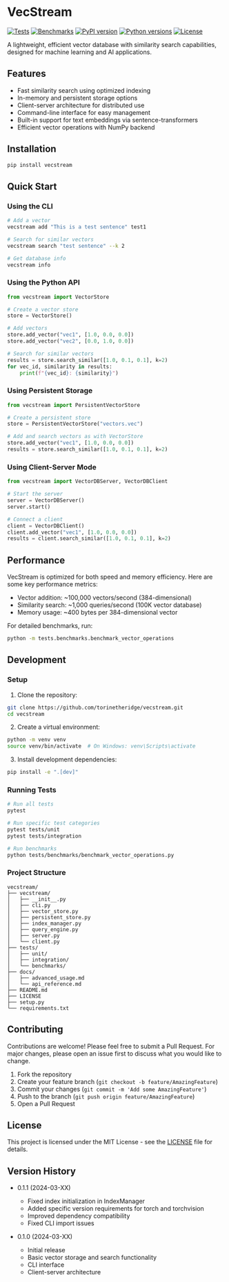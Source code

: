 # VecStream

[![Tests](https://github.com/torinriley/VecStream/actions/workflows/tests.yml/badge.svg)](https://github.com/torinriley/VecStream/actions/workflows/tests.yml)
[![Benchmarks](https://github.com/torinriley/VecStream/actions/workflows/benchmarks.yml/badge.svg)](https://github.com/torinriley/VecStream/actions/workflows/benchmarks.yml)
[![PyPI version](https://badge.fury.io/py/vecstream.svg)](https://badge.fury.io/py/vecstream)
[![Python versions](https://img.shields.io/pypi/pyversions/vecstream.svg)](https://pypi.org/project/vecstream/)
[![License](https://img.shields.io/github/license/torinriley/VecStream.svg)](https://github.com/torinriley/VecStream/blob/main/LICENSE)

A lightweight, efficient vector database with similarity search capabilities, designed for machine learning and AI applications.

## Features

- Fast similarity search using optimized indexing
- In-memory and persistent storage options
- Client-server architecture for distributed use
- Command-line interface for easy management
- Built-in support for text embeddings via sentence-transformers
- Efficient vector operations with NumPy backend

## Installation

```bash
pip install vecstream
```

## Quick Start

### Using the CLI

```bash
# Add a vector
vecstream add "This is a test sentence" test1

# Search for similar vectors
vecstream search "test sentence" --k 2

# Get database info
vecstream info
```

### Using the Python API

```python
from vecstream import VectorStore

# Create a vector store
store = VectorStore()

# Add vectors
store.add_vector("vec1", [1.0, 0.0, 0.0])
store.add_vector("vec2", [0.0, 1.0, 0.0])

# Search for similar vectors
results = store.search_similar([1.0, 0.1, 0.1], k=2)
for vec_id, similarity in results:
    print(f"{vec_id}: {similarity}")
```

### Using Persistent Storage

```python
from vecstream import PersistentVectorStore

# Create a persistent store
store = PersistentVectorStore("vectors.vec")

# Add and search vectors as with VectorStore
store.add_vector("vec1", [1.0, 0.0, 0.0])
results = store.search_similar([1.0, 0.1, 0.1], k=2)
```

### Using Client-Server Mode

```python
from vecstream import VectorDBServer, VectorDBClient

# Start the server
server = VectorDBServer()
server.start()

# Connect a client
client = VectorDBClient()
client.add_vector("vec1", [1.0, 0.0, 0.0])
results = client.search_similar([1.0, 0.1, 0.1], k=2)
```

## Performance

VecStream is optimized for both speed and memory efficiency. Here are some key performance metrics:

- Vector addition: ~100,000 vectors/second (384-dimensional)
- Similarity search: ~1,000 queries/second (100K vector database)
- Memory usage: ~400 bytes per 384-dimensional vector

For detailed benchmarks, run:
```bash
python -m tests.benchmarks.benchmark_vector_operations
```

## Development

### Setup

1. Clone the repository:
```bash
git clone https://github.com/torinetheridge/vecstream.git
cd vecstream
```

2. Create a virtual environment:
```bash
python -m venv venv
source venv/bin/activate  # On Windows: venv\Scripts\activate
```

3. Install development dependencies:
```bash
pip install -e ".[dev]"
```

### Running Tests

```bash
# Run all tests
pytest

# Run specific test categories
pytest tests/unit
pytest tests/integration

# Run benchmarks
python tests/benchmarks/benchmark_vector_operations.py
```

### Project Structure

```
vecstream/
├── vecstream/
│   ├── __init__.py
│   ├── cli.py
│   ├── vector_store.py
│   ├── persistent_store.py
│   ├── index_manager.py
│   ├── query_engine.py
│   ├── server.py
│   └── client.py
├── tests/
│   ├── unit/
│   ├── integration/
│   └── benchmarks/
├── docs/
│   ├── advanced_usage.md
│   └── api_reference.md
├── README.md
├── LICENSE
├── setup.py
└── requirements.txt
```

## Contributing

Contributions are welcome! Please feel free to submit a Pull Request. For major changes, please open an issue first to discuss what you would like to change.

1. Fork the repository
2. Create your feature branch (`git checkout -b feature/AmazingFeature`)
3. Commit your changes (`git commit -m 'Add some AmazingFeature'`)
4. Push to the branch (`git push origin feature/AmazingFeature`)
5. Open a Pull Request

## License

This project is licensed under the MIT License - see the [LICENSE](LICENSE) file for details.

## Version History

- 0.1.1 (2024-03-XX)
  - Fixed index initialization in IndexManager
  - Added specific version requirements for torch and torchvision
  - Improved dependency compatibility
  - Fixed CLI import issues

- 0.1.0 (2024-03-XX)
  - Initial release
  - Basic vector storage and search functionality
  - CLI interface
  - Client-server architecture
